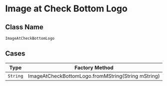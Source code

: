 
# Image at Check Bottom Logo

## Class Name

`ImageAtCheckBottomLogo`

## Cases

| Type | Factory Method |
|  --- | --- |
| `String` | ImageAtCheckBottomLogo.fromMString(String mString) |

